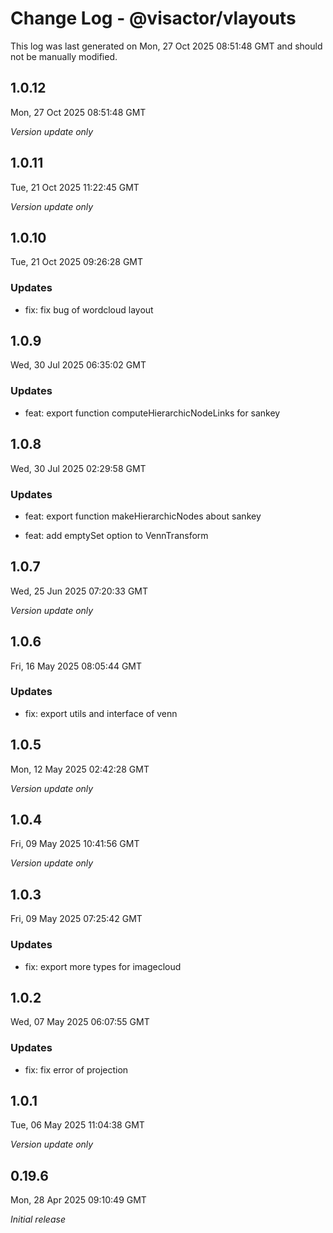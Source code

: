# Change Log - @visactor/vlayouts

This log was last generated on Mon, 27 Oct 2025 08:51:48 GMT and should not be manually modified.

## 1.0.12
Mon, 27 Oct 2025 08:51:48 GMT

_Version update only_

## 1.0.11
Tue, 21 Oct 2025 11:22:45 GMT

_Version update only_

## 1.0.10
Tue, 21 Oct 2025 09:26:28 GMT

### Updates

- fix: fix bug of wordcloud layout



## 1.0.9
Wed, 30 Jul 2025 06:35:02 GMT

### Updates

- feat: export function computeHierarchicNodeLinks for sankey



## 1.0.8
Wed, 30 Jul 2025 02:29:58 GMT

### Updates

- feat: export function makeHierarchicNodes about sankey


- feat: add emptySet option to VennTransform

## 1.0.7
Wed, 25 Jun 2025 07:20:33 GMT

_Version update only_

## 1.0.6
Fri, 16 May 2025 08:05:44 GMT

### Updates

- fix: export utils and interface of venn



## 1.0.5
Mon, 12 May 2025 02:42:28 GMT

_Version update only_

## 1.0.4
Fri, 09 May 2025 10:41:56 GMT

_Version update only_

## 1.0.3
Fri, 09 May 2025 07:25:42 GMT

### Updates

- fix: export more types for imagecloud

## 1.0.2
Wed, 07 May 2025 06:07:55 GMT

### Updates

- fix: fix error of projection



## 1.0.1
Tue, 06 May 2025 11:04:38 GMT

_Version update only_

## 0.19.6
Mon, 28 Apr 2025 09:10:49 GMT

_Initial release_

